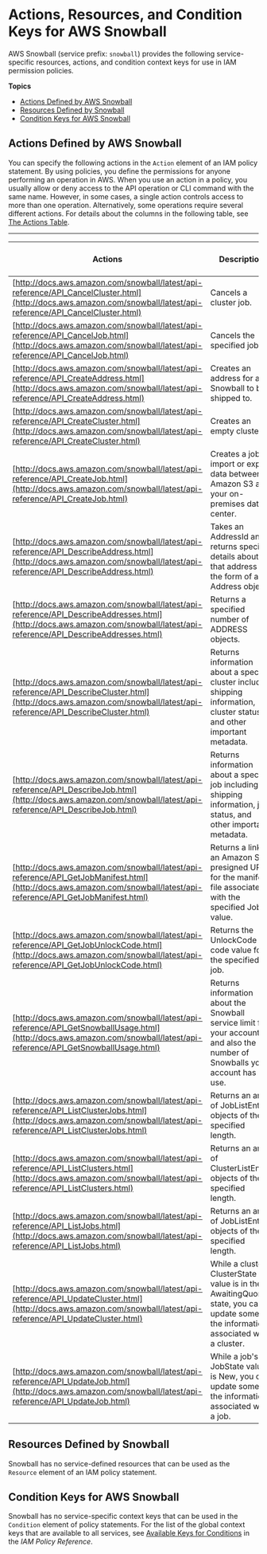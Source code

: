 # Actions, Resources, and Condition Keys for AWS Snowball<a name="list_awssnowball"></a>

AWS Snowball \(service prefix: `snowball`\) provides the following service\-specific resources, actions, and condition context keys for use in IAM permission policies\.

**Topics**
+ [Actions Defined by AWS Snowball](#awssnowball-actions-as-permissions)
+ [Resources Defined by Snowball](#awssnowball-resources-for-iam-policies)
+ [Condition Keys for AWS Snowball](#awssnowball-policy-keys)

## Actions Defined by AWS Snowball<a name="awssnowball-actions-as-permissions"></a>

You can specify the following actions in the `Action` element of an IAM policy statement\. By using policies, you define the permissions for anyone performing an operation in AWS\. When you use an action in a policy, you usually allow or deny access to the API operation or CLI command with the same name\. However, in some cases, a single action controls access to more than one operation\. Alternatively, some operations require several different actions\. For details about the columns in the following table, see [The Actions Table](reference_policies_actions-resources-contextkeys.md#actions_table)\.


****  

| Actions | Description | Access Level | Resource Types \(\*required\) | Condition Keys | Dependent Actions | 
| --- | --- | --- | --- | --- | --- | 
| [http://docs.aws.amazon.com/snowball/latest/api-reference/API_CancelCluster.html](http://docs.aws.amazon.com/snowball/latest/api-reference/API_CancelCluster.html) | Cancels a cluster job\. | Write |  |  |  | 
| [http://docs.aws.amazon.com/snowball/latest/api-reference/API_CancelJob.html](http://docs.aws.amazon.com/snowball/latest/api-reference/API_CancelJob.html) | Cancels the specified job\. | Write |  |  |  | 
| [http://docs.aws.amazon.com/snowball/latest/api-reference/API_CreateAddress.html](http://docs.aws.amazon.com/snowball/latest/api-reference/API_CreateAddress.html) | Creates an address for a Snowball to be shipped to\. | Write |  |  |  | 
| [http://docs.aws.amazon.com/snowball/latest/api-reference/API_CreateCluster.html](http://docs.aws.amazon.com/snowball/latest/api-reference/API_CreateCluster.html) | Creates an empty cluster\. | Write |  |  |  | 
| [http://docs.aws.amazon.com/snowball/latest/api-reference/API_CreateJob.html](http://docs.aws.amazon.com/snowball/latest/api-reference/API_CreateJob.html) | Creates a job to import or export data between Amazon S3 and your on\-premises data center\. | Write |  |  |  | 
| [http://docs.aws.amazon.com/snowball/latest/api-reference/API_DescribeAddress.html](http://docs.aws.amazon.com/snowball/latest/api-reference/API_DescribeAddress.html) | Takes an AddressId and returns specific details about that address in the form of an Address object\. | Read |  |  |  | 
| [http://docs.aws.amazon.com/snowball/latest/api-reference/API_DescribeAddresses.html](http://docs.aws.amazon.com/snowball/latest/api-reference/API_DescribeAddresses.html) | Returns a specified number of ADDRESS objects\. | List |  |  |  | 
| [http://docs.aws.amazon.com/snowball/latest/api-reference/API_DescribeCluster.html](http://docs.aws.amazon.com/snowball/latest/api-reference/API_DescribeCluster.html) | Returns information about a specific cluster including shipping information, cluster status, and other important metadata\. | Read |  |  |  | 
| [http://docs.aws.amazon.com/snowball/latest/api-reference/API_DescribeJob.html](http://docs.aws.amazon.com/snowball/latest/api-reference/API_DescribeJob.html) | Returns information about a specific job including shipping information, job status, and other important metadata\. | Read |  |  |  | 
| [http://docs.aws.amazon.com/snowball/latest/api-reference/API_GetJobManifest.html](http://docs.aws.amazon.com/snowball/latest/api-reference/API_GetJobManifest.html) | Returns a link to an Amazon S3 presigned URL for the manifest file associated with the specified JobId value\. | Read |  |  |  | 
| [http://docs.aws.amazon.com/snowball/latest/api-reference/API_GetJobUnlockCode.html](http://docs.aws.amazon.com/snowball/latest/api-reference/API_GetJobUnlockCode.html) | Returns the UnlockCode code value for the specified job\. | Read |  |  |  | 
| [http://docs.aws.amazon.com/snowball/latest/api-reference/API_GetSnowballUsage.html](http://docs.aws.amazon.com/snowball/latest/api-reference/API_GetSnowballUsage.html) | Returns information about the Snowball service limit for your account, and also the number of Snowballs your account has in use\. | Read |  |  |  | 
| [http://docs.aws.amazon.com/snowball/latest/api-reference/API_ListClusterJobs.html](http://docs.aws.amazon.com/snowball/latest/api-reference/API_ListClusterJobs.html) | Returns an array of JobListEntry objects of the specified length\. | List |  |  |  | 
| [http://docs.aws.amazon.com/snowball/latest/api-reference/API_ListClusters.html](http://docs.aws.amazon.com/snowball/latest/api-reference/API_ListClusters.html) | Returns an array of ClusterListEntry objects of the specified length\. | List |  |  |  | 
| [http://docs.aws.amazon.com/snowball/latest/api-reference/API_ListJobs.html](http://docs.aws.amazon.com/snowball/latest/api-reference/API_ListJobs.html) | Returns an array of JobListEntry objects of the specified length\. | List |  |  |  | 
| [http://docs.aws.amazon.com/snowball/latest/api-reference/API_UpdateCluster.html](http://docs.aws.amazon.com/snowball/latest/api-reference/API_UpdateCluster.html) | While a cluster's ClusterState value is in the AwaitingQuorum state, you can update some of the information associated with a cluster\. | Write |  |  |  | 
| [http://docs.aws.amazon.com/snowball/latest/api-reference/API_UpdateJob.html](http://docs.aws.amazon.com/snowball/latest/api-reference/API_UpdateJob.html) | While a job's JobState value is New, you can update some of the information associated with a job\. | Write |  |  |  | 

## Resources Defined by Snowball<a name="awssnowball-resources-for-iam-policies"></a>

Snowball has no service\-defined resources that can be used as the `Resource` element of an IAM policy statement\.

## Condition Keys for AWS Snowball<a name="awssnowball-policy-keys"></a>

Snowball has no service\-specific context keys that can be used in the `Condition` element of policy statements\. For the list of the global context keys that are available to all services, see [Available Keys for Conditions](http://docs.aws.amazon.com/IAM/latest/UserGuide/reference_policies_condition-keys.html#AvailableKeys) in the *IAM Policy Reference*\.
